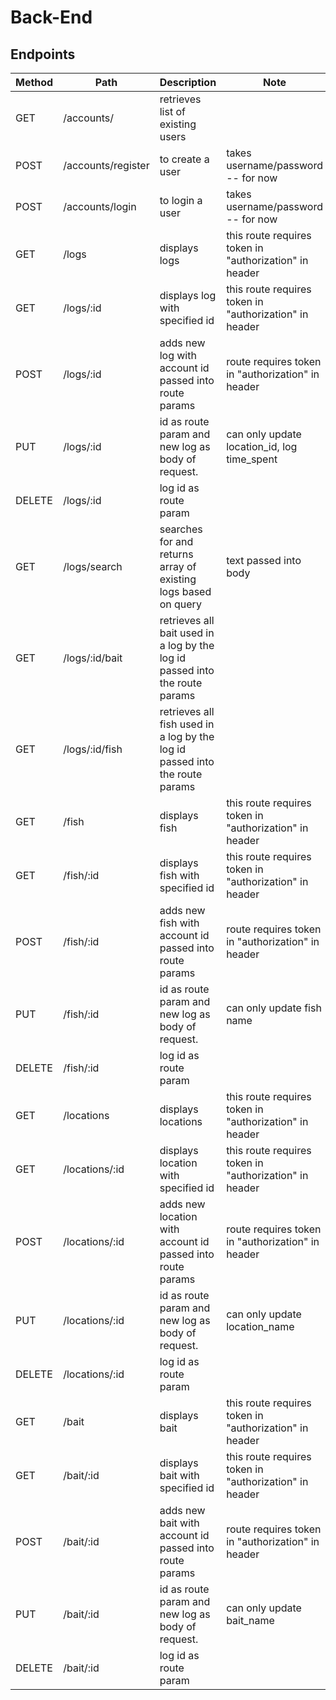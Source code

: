 # Back-End

## Endpoints

| Method | Path            | Description | Note |
|--------|-----------------|-------------|------|
| GET | /accounts/ | retrieves list of existing users | |
| POST | /accounts/register | to create a user | takes username/password -- for now |
| POST | /accounts/login | to login a user | takes username/password -- for now |
| GET | /logs | displays logs | this route requires token in "authorization" in header |
| GET | /logs/:id | displays log with specified id | this route requires token in "authorization" in header |
| POST | /logs/:id | adds new log with account id passed into route params | route requires token in "authorization" in header |
| PUT | /logs/:id | id as route param and new log as body of request. | can only update location_id, log time_spent |
| DELETE | /logs/:id | log id as route param | |
| GET | /logs/search | searches for and returns array of existing logs based on query | text passed into body |
| GET | /logs/:id/bait | retrieves all bait used in a log by the log id passed into the route params | |
| GET | /logs/:id/fish | retrieves all fish used in a log by the log id passed into the route params | |
| GET | /fish | displays fish | this route requires token in "authorization" in header |
| GET | /fish/:id | displays fish with specified id | this route requires token in "authorization" in header |
| POST | /fish/:id | adds new fish with account id passed into route params | route requires token in "authorization" in header |
| PUT | /fish/:id | id as route param and new log as body of request. | can only update fish name |
| DELETE | /fish/:id | log id as route param | |
| GET | /locations | displays locations | this route requires token in "authorization" in header |
| GET | /locations/:id | displays location with specified id | this route requires token in "authorization" in header |
| POST | /locations/:id | adds new location with account id passed into route params | route requires token in "authorization" in header |
| PUT | /locations/:id | id as route param and new log as body of request. | can only update location_name |
| DELETE | /locations/:id | log id as route param | |
| GET | /bait | displays bait | this route requires token in "authorization" in header |
| GET | /bait/:id | displays bait with specified id | this route requires token in "authorization" in header |
| POST | /bait/:id | adds new bait with account id passed into route params | route requires token in "authorization" in header |
| PUT | /bait/:id | id as route param and new log as body of request. | can only update bait_name |
| DELETE | /bait/:id | log id as route param | |
